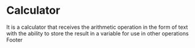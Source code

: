# Calculator
It is a calculator that receives the arithmetic operation in the form of text with the ability to store the result in a variable for use in other operations
Footer
